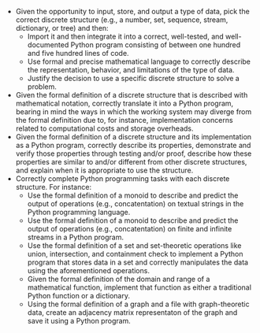 - Given the opportunity to input, store, and output a type of data, pick the
  correct discrete structure (e.g., a number, set, sequence, stream,
  dictionary, or tree) and then:
  - Import it and then integrate it into a correct, well-tested, and
    well-documented Python program consisting of between one hundred and five
    hundred lines of code.
  - Use formal and precise mathematical language to correctly describe the
    representation, behavior, and limitations of the type of data.
  - Justify the decision to use a specific discrete structure to solve a
    problem.
- Given the formal definition of a discrete structure that is described with
  mathematical notation, correctly translate it into a Python program, bearing
  in mind the ways in which the working system may diverge from the formal
  definition due to, for instance, implementation concerns related to
  computational costs and storage overheads.
- Given the formal definition of a discrete structure and its implementation
  as a Python program, correctly describe its properties, demonstrate and
  verify those properties through testing and/or proof, describe how these
  properties are similar to and/or different from other discrete structures,
  and explain when it is appropriate to use the structure.
- Correctly complete Python programming tasks with each discrete structure.
  For instance:
  - Use the formal definition of a monoid to describe and predict the output
    of operations (e.g., concatentation) on textual strings in the Python
    programming language.
  - Use the formal definition of a monoid to describe and predict the output
    of operations (e.g., concatentation) on finite and infinite streams in a
    Python program.
  - Use the formal definition of a set and set-theoretic operations like
    union, intersection, and containment check to implement a Python program
    that stores data in a set and correctly manipulates the data using the
    aforementioned operations.
  - Given the formal definition of the domain and range of a mathematical
    function, implement that function as either a traditional Python function
    or a dictionary.
  - Using the formal definition of a graph and a file with graph-theoretic
    data, create an adjacency matrix representaton of the graph and save it
    using a Python program.

